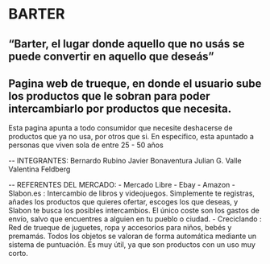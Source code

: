 # BARTER
## “Barter, el lugar donde aquello que no usás se puede convertir en aquello que deseás”

## Pagina web de trueque, en donde el usuario sube los productos que le sobran para poder intercambiarlo por productos que necesita.

Esta pagina apunta a todo consumidor que necesite deshacerse de productos que ya no usa, por otros que si. En especifico, esta apuntado a personas que viven sola de entre 25 - 50 años

-- INTEGRANTES:
    Bernardo Rubino
    Javier Bonaventura
    Julian G. Valle
    Valentina Feldberg

-- REFERENTES DEL MERCADO:
    - Mercado Libre
    - Ebay
    - Amazon 
    - Slabon.es : Intercambio de libros y videojuegos. Simplemente te registras, añades los productos que quieres ofertar, escoges los que deseas, y Slabon te busca los posibles intercambios. El único coste son los gastos de envío, salvo que encuentres a alguien en tu pueblo o ciudad.
    - Creciclando : Red de trueque de juguetes, ropa y accesorios para niños, bebés y premamás. Todos los objetos se valoran de forma automática mediante un sistema de puntuación. Es muy útil, ya que son productos con un uso muy corto.
